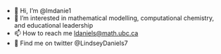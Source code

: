- 👋 Hi, I’m @lmdanie1
- 👀 I’m interested in mathematical modelling, computational chemistry, and educational leadership
- 📫 How to reach me ldaniels@math.ubc.ca
- 🐥 Find me on twitter @LindseyDaniels7

<!---
lmdanie1/lmdanie1 is a ✨ special ✨ repository because its `README.md` (this file) appears on your GitHub profile.
You can click the Preview link to take a look at your changes.
--->
